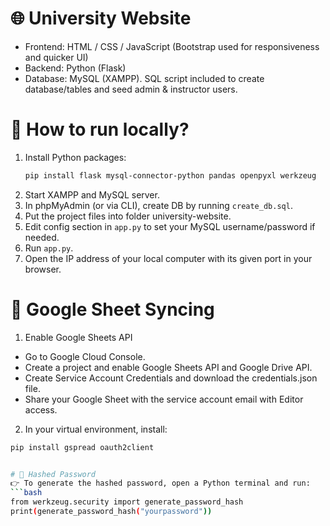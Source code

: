 # 🌐 University Website
* Frontend: HTML / CSS / JavaScript (Bootstrap used for responsiveness and quicker UI)
* Backend: Python (Flask)
* Database: MySQL (XAMPP). SQL script included to create database/tables and seed admin & instructor users.

# 🚀 How to run locally?
1. Install Python packages:
   ```bash
   pip install flask mysql-connector-python pandas openpyxl werkzeug
3. Start XAMPP and MySQL server.
4. In phpMyAdmin (or via CLI), create DB by running `create_db.sql`.
5. Put the project files into folder university-website.
6. Edit config section in `app.py` to set your MySQL username/password if needed.
7. Run `app.py`.
8. Open the IP address of your local computer with its given port in your browser.

# 🧾 Google Sheet Syncing
1. Enable Google Sheets API
* Go to Google Cloud Console.
* Create a project and enable Google Sheets API and Google Drive API.
* Create Service Account Credentials and download the credentials.json file.
* Share your Google Sheet with the service account email with Editor access.
2. In your virtual environment, install:
  ```bash
  pip install gspread oauth2client


# 🔐 Hashed Password
👉 To generate the hashed password, open a Python terminal and run:
```bash
from werkzeug.security import generate_password_hash
print(generate_password_hash("yourpassword"))







